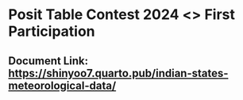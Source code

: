 # Posit Table Contest 2024 <> First Participation

## Document Link: https://shinyoo7.quarto.pub/indian-states-meteorological-data/
